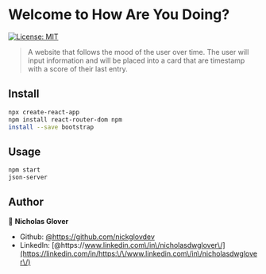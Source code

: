 # Welcome to How Are You Doing? 

[![License: MIT](https://img.shields.io/badge/License-MIT-yellow.svg)](#)

>   A website that follows the mood of the user over time. The user will input information and will be placed into a card that are timestamp with a score of their last entry. 

## Install

```sh
npx create-react-app 
npm install react-router-dom npm 
install --save bootstrap
```

## Usage

```sh
npm start 
json-server

```

## Author

👤 **Nicholas Glover**

* Github: [@https:\/\/github.com\/nickglovdev](https://github.com/https:\/\/github.com\/nickglovdev)
* LinkedIn: [@https:\/\/www.linkedin.com\/in\/nicholasdwglover\/](https://linkedin.com/in/https:\/\/www.linkedin.com\/in\/nicholasdwglover\/)
